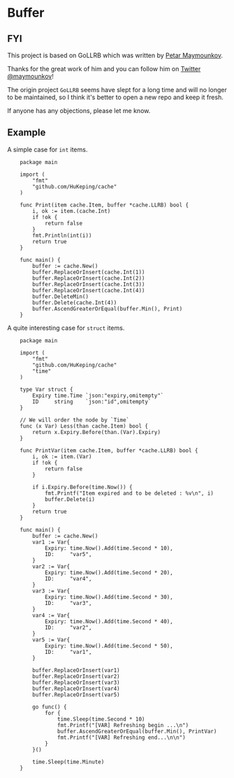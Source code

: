 # Buffer

## FYI

This project is based on GoLLRB which was written by [Petar Maymounkov](http://pdos.csail.mit.edu/~petar/).

Thanks for the great work of him and you can follow him on [Twitter @maymounkov](http://www.twitter.com/maymounkov)!

The origin project `GoLLRB` seems have slept for a long time and will no longer to be maintained, so I think
it's better to open a new repo and keep it fresh.

If anyone has any objections, please let me know.

## Example

A simple case for `int` items.

		package main

		import (
		    "fmt"
		    "github.com/HuKeping/cache"
		)
		
		func Print(item cache.Item, buffer *cache.LLRB) bool {
		    i, ok := item.(cache.Int)
		    if !ok {
		        return false
		    }   
		    fmt.Println(int(i))
		    return true
		}
		
		func main() {
		    buffer := cache.New()
		    buffer.ReplaceOrInsert(cache.Int(1))
		    buffer.ReplaceOrInsert(cache.Int(2))
		    buffer.ReplaceOrInsert(cache.Int(3))
		    buffer.ReplaceOrInsert(cache.Int(4))
		    buffer.DeleteMin()
		    buffer.Delete(cache.Int(4))
		    buffer.AscendGreaterOrEqual(buffer.Min(), Print)
		}

A quite interesting case for `struct` items.

		package main
		
		import (
			"fmt"
			"github.com/HuKeping/cache"
			"time"
		)
		
		type Var struct {
			Expiry time.Time `json:"expiry,omitempty"`
			ID     string    `json:"id",omitempty`
		}
		
		// We will order the node by `Time`
		func (x Var) Less(than cache.Item) bool {
			return x.Expiry.Before(than.(Var).Expiry)
		}
		
		func PrintVar(item cache.Item, buffer *cache.LLRB) bool {
			i, ok := item.(Var)
			if !ok {
				return false
			}
		
			if i.Expiry.Before(time.Now()) {
				fmt.Printf("Item expired and to be deleted : %v\n", i)
				buffer.Delete(i)
			}
			return true
		}
		
		func main() {
			buffer := cache.New()
			var1 := Var{
				Expiry: time.Now().Add(time.Second * 10),
				ID:     "var5",
			}
			var2 := Var{
				Expiry: time.Now().Add(time.Second * 20),
				ID:     "var4",
			}
			var3 := Var{
				Expiry: time.Now().Add(time.Second * 30),
				ID:     "var3",
			}
			var4 := Var{
				Expiry: time.Now().Add(time.Second * 40),
				ID:     "var2",
			}
			var5 := Var{
				Expiry: time.Now().Add(time.Second * 50),
				ID:     "var1",
			}
		
			buffer.ReplaceOrInsert(var1)
			buffer.ReplaceOrInsert(var2)
			buffer.ReplaceOrInsert(var3)
			buffer.ReplaceOrInsert(var4)
			buffer.ReplaceOrInsert(var5)
		
			go func() {
				for {
					time.Sleep(time.Second * 10)
					fmt.Printf("[VAR] Refreshing begin ...\n")
					buffer.AscendGreaterOrEqual(buffer.Min(), PrintVar)
					fmt.Printf("[VAR] Refreshing end...\n\n")
				}
			}()
		
			time.Sleep(time.Minute)
		}
